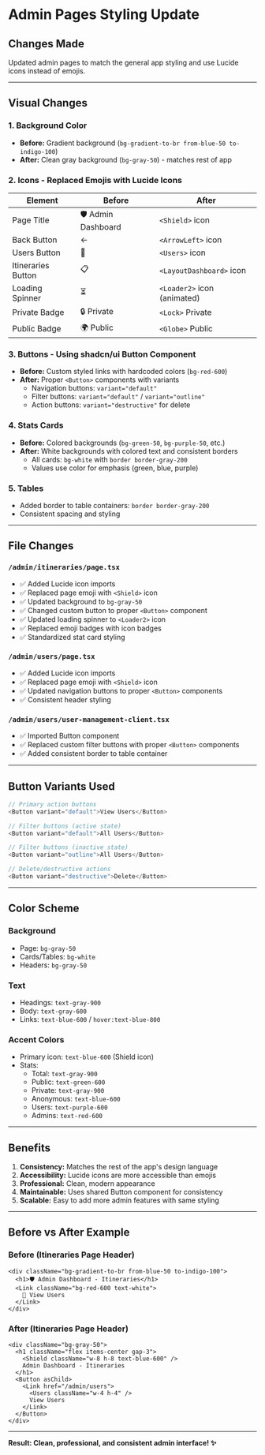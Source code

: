 # Admin Pages Styling Update

## Changes Made

Updated admin pages to match the general app styling and use Lucide icons instead of emojis.

---

## Visual Changes

### 1. **Background Color**
- **Before:** Gradient background (`bg-gradient-to-br from-blue-50 to-indigo-100`)
- **After:** Clean gray background (`bg-gray-50`) - matches rest of app

### 2. **Icons - Replaced Emojis with Lucide Icons**

| Element | Before | After |
|---------|--------|-------|
| Page Title | 🛡️ Admin Dashboard | `<Shield>` icon |
| Back Button | ← | `<ArrowLeft>` icon |
| Users Button | 👥 | `<Users>` icon |
| Itineraries Button | 📋 | `<LayoutDashboard>` icon |
| Loading Spinner | ⏳ | `<Loader2>` icon (animated) |
| Private Badge | 🔒 Private | `<Lock>` Private |
| Public Badge | 🌍 Public | `<Globe>` Public |

### 3. **Buttons - Using shadcn/ui Button Component**
- **Before:** Custom styled links with hardcoded colors (`bg-red-600`)
- **After:** Proper `<Button>` components with variants
  - Navigation buttons: `variant="default"`
  - Filter buttons: `variant="default"` / `variant="outline"`
  - Action buttons: `variant="destructive"` for delete

### 4. **Stats Cards**
- **Before:** Colored backgrounds (`bg-green-50`, `bg-purple-50`, etc.)
- **After:** White backgrounds with colored text and consistent borders
  - All cards: `bg-white` with `border border-gray-200`
  - Values use color for emphasis (green, blue, purple)

### 5. **Tables**
- Added border to table containers: `border border-gray-200`
- Consistent spacing and styling

---

## File Changes

### `/admin/itineraries/page.tsx`
- ✅ Added Lucide icon imports
- ✅ Replaced page emoji with `<Shield>` icon
- ✅ Updated background to `bg-gray-50`
- ✅ Changed custom button to proper `<Button>` component
- ✅ Updated loading spinner to `<Loader2>` icon
- ✅ Replaced emoji badges with icon badges
- ✅ Standardized stat card styling

### `/admin/users/page.tsx`
- ✅ Added Lucide icon imports
- ✅ Replaced page emoji with `<Shield>` icon
- ✅ Updated navigation buttons to proper `<Button>` components
- ✅ Consistent header styling

### `/admin/users/user-management-client.tsx`
- ✅ Imported Button component
- ✅ Replaced custom filter buttons with proper `<Button>` components
- ✅ Added consistent border to table container

---

## Button Variants Used

```typescript
// Primary action buttons
<Button variant="default">View Users</Button>

// Filter buttons (active state)
<Button variant="default">All Users</Button>

// Filter buttons (inactive state)
<Button variant="outline">All Users</Button>

// Delete/destructive actions
<Button variant="destructive">Delete</Button>
```

---

## Color Scheme

### Background
- Page: `bg-gray-50`
- Cards/Tables: `bg-white`
- Headers: `bg-gray-50`

### Text
- Headings: `text-gray-900`
- Body: `text-gray-600`
- Links: `text-blue-600` / `hover:text-blue-800`

### Accent Colors
- Primary icon: `text-blue-600` (Shield icon)
- Stats:
  - Total: `text-gray-900`
  - Public: `text-green-600`
  - Private: `text-gray-900`
  - Anonymous: `text-blue-600`
  - Users: `text-purple-600`
  - Admins: `text-red-600`

---

## Benefits

1. **Consistency:** Matches the rest of the app's design language
2. **Accessibility:** Lucide icons are more accessible than emojis
3. **Professional:** Clean, modern appearance
4. **Maintainable:** Uses shared Button component for consistency
5. **Scalable:** Easy to add more admin features with same styling

---

## Before vs After Example

### Before (Itineraries Page Header)
```tsx
<div className="bg-gradient-to-br from-blue-50 to-indigo-100">
  <h1>🛡️ Admin Dashboard - Itineraries</h1>
  <Link className="bg-red-600 text-white">
    👥 View Users
  </Link>
</div>
```

### After (Itineraries Page Header)
```tsx
<div className="bg-gray-50">
  <h1 className="flex items-center gap-3">
    <Shield className="w-8 h-8 text-blue-600" />
    Admin Dashboard - Itineraries
  </h1>
  <Button asChild>
    <Link href="/admin/users">
      <Users className="w-4 h-4" />
      View Users
    </Link>
  </Button>
</div>
```

---

**Result: Clean, professional, and consistent admin interface! ✨**

